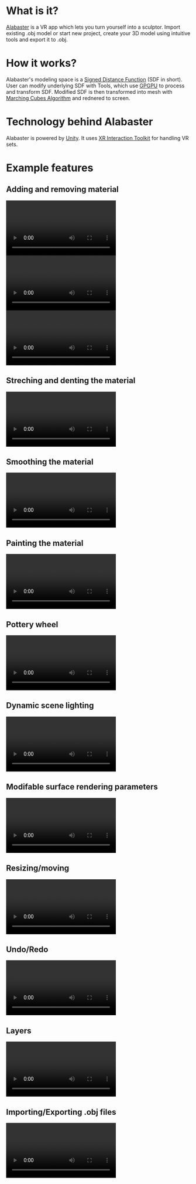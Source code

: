 # What is it?
[Alabaster](https://en.wikipedia.org/wiki/Alabaster) is a VR app which lets you turn yourself into a sculptor. Import existing .obj model or start new project, create your 3D model using intuitive tools and export it to .obj.

# How it works?
Alabaster's modeling space is a [Signed Distance Function](https://en.wikipedia.org/wiki/Signed_distance_function) (SDF in short). User can modify underlying SDF with Tools, which use [GPGPU](https://en.wikipedia.org/wiki/General-purpose_computing_on_graphics_processing_units) to process and transform SDF. Modified SDF is then transformed into mesh with [Marching Cubes Algorithm](https://en.wikipedia.org/wiki/Marching_cubes) and rednered to screen.

# Technology behind Alabaster
Alabaster is powered by [Unity](https://unity.com/). It uses [XR Interaction Toolkit](https://docs.unity3d.com/Packages/com.unity.xr.interaction.toolkit@0.9/manual/index.html) for handling VR sets.
# Example features

## Adding and removing material
![](Videos/material-tool-add.mp4)
![](Videos/material-tool-remove.mp4)
![](Videos/material-tool-color.mp4)

## Streching and denting the material
![](Videos/move-tool.mp4)

## Smoothing the material
![](Videos/smooth-tool.mp4)

## Painting the material
![](Videos/paint-tool.mp4)

## Pottery wheel
![](Videos/pottery-wheel.mp4)

## Dynamic scene lighting
![](Videos/scene-light.mp4)

## Modifable surface rendering parameters
![](Videos/render-types.mp4)

## Resizing/moving
![](Videos/resizing-moving.mp4)

## Undo/Redo
![](Videos/undo-redo.mp4)

## Layers
![](Videos/layers.mp4)

## Importing/Exporting .obj files
![](Videos/import.mp4)
